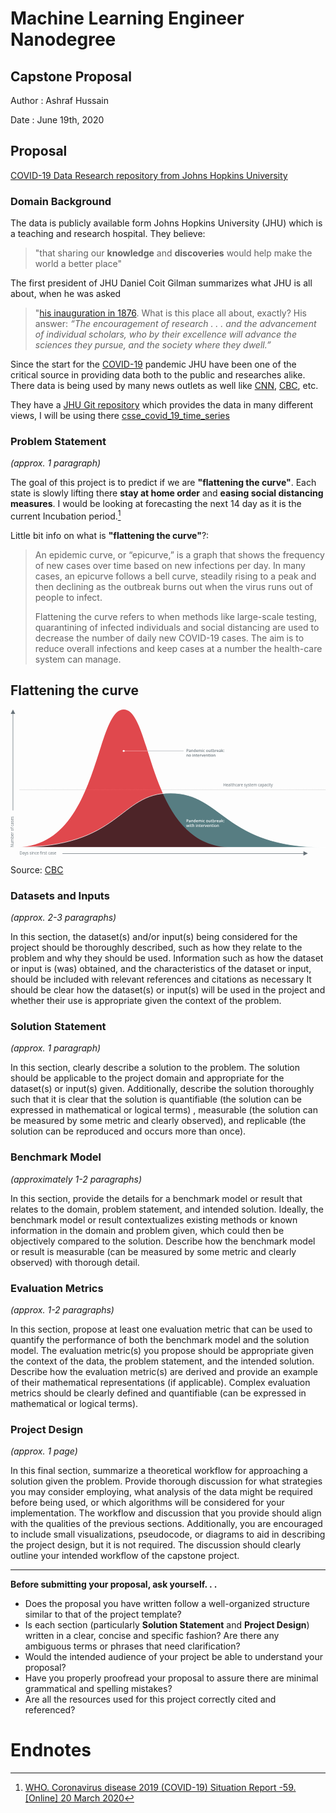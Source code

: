 # Machine Learning Engineer Nanodegree
## Capstone Proposal
Author
: Ashraf Hussain

Date 
: June 19th, 2020


## Proposal
[COVID-19 Data Research repository from Johns Hopkins University](https://github.com/CSSEGISandData/COVID-19/tree/master/csse_covid_19_data/csse_covid_19_time_series)

### Domain Background
The data is publicly available form  Johns Hopkins University (JHU) which is a teaching and research hospital. They believe: 
> "that sharing our **knowledge** and **discoveries** would help make the world a better place"  

The first president of JHU Daniel Coit Gilman summarizes what JHU is all about, when he was asked 
>"[his inauguration in 1876](https://www.jhu.edu/about/history/gilman-address/). What is this place all about, exactly? His answer: 
>_“The encouragement of research . . . and the advancement of individual scholars, who by their excellence will advance the sciences they pursue, and the society where they dwell.”_

Since the start for the [COVID-19]([https://en.wikipedia.org/wiki/Coronavirus_disease_2019](https://en.wikipedia.org/wiki/Coronavirus_disease_2019)) pandemic JHU have been one of the critical source in providing data both to the public and researches alike. There data is being used by many news outlets as well like [CNN]([https://www.cnn.com/interactive/2020/health/coronavirus-us-maps-and-cases/](https://www.cnn.com/interactive/2020/health/coronavirus-us-maps-and-cases/)), [CBC]([https://newsinteractives.cbc.ca/coronavirustracker/](https://newsinteractives.cbc.ca/coronavirustracker/)), etc.

They have a [JHU Git repository](git@github.com:CSSEGISandData/COVID-19.git) which provides the data in many different views, I will be using there [csse_covid_19_time_series](https://github.com/CSSEGISandData/COVID-19/tree/master/csse_covid_19_data/csse_covid_19_time_series "csse_covid_19_time_series") 

### Problem Statement
_(approx. 1 paragraph)_

The goal of this project is to predict if we are **"flattening the curve"**. Each state is slowly lifting there **stay at home order** and **easing social distancing measures**. I would be looking at forecasting the next 14 day as it is the current Incubation period.[^1]  

Little bit info on what is **"flattening the curve"**?:
>An epidemic curve, or “epicurve,” is a graph that shows the frequency of new cases over time based on new infections per day. In many cases, an epicurve follows a bell curve, steadily rising to a peak and then declining as the outbreak burns out when the virus runs out of people to infect.
>
>Flattening the curve refers to when methods like large-scale testing, quarantining of infected individuals and social distancing are used to decrease the number of daily new COVID-19 cases. The aim is to reduce overall infections and keep cases at a number the health-care system can manage.

## Flattening the curve
<svg width="1280" height="594" xmlns="http://www.w3.org/2000/svg" viewBox="0 0 1280 594" aria-label="Graphic showing a steep curve in number of cases without intervention and a flatter curve with intervention">
  <defs>
    <style>
      .cls-1,.cls-7{isolation:isolate}.cls-7{font-size:16px;font-family:OpenSans-Regular,Open Sans}.cls-8{fill:#677279}.cls-7{fill:#677279}.cls-9{fill:#fff;stroke:none;}.cls-10{fill:#667279;stroke:none;}
    </style>
  </defs>
  <g class="cls-1">
    <g id="Layer_1" data-name="Layer 1">
      <g id="capacity">
        <path id="over" d="M460 0c118.88 0 93 560 439 560H21C362.67 560 341.12 0 460 0z" fill-rule="evenodd" fill="#e0484d"></path>
      </g>
      <g id="capacity-2" data-name="capacity">
        <path id="under" d="M650.08 339.77C863.66 339.77 865.06 560 1280 560H21c432.28 0 415.5-220.23 629.08-220.23z" style="mix-blend-mode:multiply" fill="#577d82" fill-rule="evenodd"></path>
        <path id="stroke" d="M650.5 339.77C864.08 339.77 865.06 560 1280 560H21c432.28 0 415.92-220.23 629.5-220.23z" stroke-width="2" stroke-miterlimit="10" stroke="#fff" fill="none"></path>
      </g>
      <g id="threshold">
        <text id="label" transform="translate(864 313.03)" class="cls-7" style="isolation:isolate" fill="#677279" font-size="16" font-family="OpenSans-Regular,Open Sans">
          Healthcare system capacity
        </text>
        <path id="threshold-line" style="mix-blend-mode:luminosity" stroke="#979797" stroke-dasharray="3 2" fill="none" d="M37 326.13h1243"></path>
      </g>
      <text id="label-2" data-name="label" class="cls-7" transform="matrix(0 -1 1 0 13.71 560)">
        Number of cases
      </text>
      <path id="arrow-up" class="cls-8" d="M1208.4 585l-18 9v-8H211v-2h979.4v-8z" fill="#677279"></path>
      <path id="arrow-up-2" data-name="arrow-up" class="cls-8" d="M10 0l9 18h-8v392H9V18H1z" fill="#677279"></path>
      <text id="label-3" data-name="label" class="cls-7" transform="translate(37 589.69)">
        Days since first case
      </text>
      <g class="cls-1">
        <path class="cls-9" d="M723.07 450.08a3.32 3.32 0 01-1.17 2.74 5.15 5.15 0 01-3.34 1h-1.18v4.27h-1.87v-11.46h3.29a5 5 0 013.2.87 3.14 3.14 0 011.07 2.58zm-5.69 2.13h1a3.58 3.58 0 002.11-.5 1.86 1.86 0 00.67-1.57 1.8 1.8 0 00-.6-1.47 3 3 0 00-1.88-.48h-1.29zM730.56 458.05l-.36-1.2h-.07a3.53 3.53 0 01-1.25 1.07 4 4 0 01-1.63.29 2.75 2.75 0 01-2-.69 2.61 2.61 0 01-.71-1.95 2.27 2.27 0 011-2 5.72 5.72 0 013-.75h1.49v-.46a1.72 1.72 0 00-.38-1.24 1.56 1.56 0 00-1.2-.41 4.11 4.11 0 00-1.27.19 11.11 11.11 0 00-1.18.46l-.59-1.31a6.7 6.7 0 011.54-.56 7.55 7.55 0 011.58-.19 3.74 3.74 0 012.47.7 2.85 2.85 0 01.84 2.26v5.82zm-2.73-1.25a2.26 2.26 0 001.6-.56 2 2 0 00.61-1.57v-.75l-1.11.05a3.92 3.92 0 00-1.89.43 1.34 1.34 0 00-.59 1.19 1.15 1.15 0 00.35.89 1.48 1.48 0 001.03.32zM742 458.05h-1.8v-5.31a2.33 2.33 0 00-.41-1.5 1.57 1.57 0 00-1.27-.49 2 2 0 00-1.71.69 3.79 3.79 0 00-.54 2.3v4.31h-1.83v-8.64h1.44l.25 1.13h.1a2.53 2.53 0 011.11-1 3.63 3.63 0 011.59-.34q3.11 0 3.11 3.17zM747.51 458.21A3 3 0 01745 457a5.28 5.28 0 01-.9-3.29 5.2 5.2 0 01.92-3.3 3 3 0 012.54-1.19 3 3 0 012.59 1.26h.1a11 11 0 01-.14-1.47v-3.15h1.85v12.16h-1.46l-.32-1.13h-.09a2.93 2.93 0 01-2.58 1.32zm.49-1.49a2 2 0 001.65-.64 3.35 3.35 0 00.53-2.06v-.26a3.9 3.9 0 00-.53-2.32 2 2 0 00-1.67-.69 1.68 1.68 0 00-1.49.79 4 4 0 00-.52 2.24 3.94 3.94 0 00.51 2.19 1.71 1.71 0 001.52.75zM758.34 458.21a4.21 4.21 0 01-3.16-1.18 4.48 4.48 0 01-1.13-3.24 4.92 4.92 0 011.05-3.33 3.66 3.66 0 012.9-1.21 3.56 3.56 0 012.7 1 4 4 0 011 2.86v1h-5.76a2.81 2.81 0 00.68 1.94 2.35 2.35 0 001.8.67 7.15 7.15 0 001.43-.14 8.2 8.2 0 001.42-.48v1.49a6 6 0 01-1.36.45 8.25 8.25 0 01-1.57.17zm-.34-7.57a1.84 1.84 0 00-1.4.56 2.67 2.67 0 00-.63 1.61h3.92a2.41 2.41 0 00-.51-1.62 1.81 1.81 0 00-1.38-.55zM771.06 458.05h-1.84v-5.33a2.42 2.42 0 00-.38-1.48 1.4 1.4 0 00-1.17-.49 1.79 1.79 0 00-1.56.69 4.07 4.07 0 00-.49 2.3v4.31h-1.84v-8.64h1.44l.26 1.13h.09a2.4 2.4 0 011-1 3.32 3.32 0 011.51-.34 2.63 2.63 0 012.64 1.36h.12a2.67 2.67 0 011.08-1 3.42 3.42 0 011.59-.36 2.9 2.9 0 012.26.78 3.48 3.48 0 01.71 2.39V458h-1.84v-5.33a2.42 2.42 0 00-.38-1.48 1.41 1.41 0 00-1.18-.49 1.8 1.8 0 00-1.56.67 3.46 3.46 0 00-.5 2.05zM779 447.12a.93.93 0 011-1 1 1 0 01.75.26 1 1 0 01.27.76.93.93 0 01-1 1 1 1 0 01-.77-.27 1 1 0 01-.25-.75zm1.94 10.93h-1.83v-8.64h1.83zM787 458.21a3.81 3.81 0 01-3-1.15 4.77 4.77 0 01-1-3.28 4.84 4.84 0 011.07-3.36 4 4 0 013.08-1.17 5.76 5.76 0 012.46.51l-.55 1.48a5.45 5.45 0 00-1.92-.46c-1.5 0-2.25 1-2.25 3a3.55 3.55 0 00.56 2.18 1.93 1.93 0 001.64.73 4.65 4.65 0 002.32-.61v1.61a3.64 3.64 0 01-1 .41 6.53 6.53 0 01-1.41.11zM803.28 453.71a4.75 4.75 0 01-1.08 3.29 3.92 3.92 0 01-3 1.19 4.18 4.18 0 01-2.14-.55 3.63 3.63 0 01-1.43-1.57 5.41 5.41 0 01-.5-2.38 4.68 4.68 0 011.08-3.28 3.93 3.93 0 013-1.18 3.79 3.79 0 013 1.21 4.65 4.65 0 011.07 3.27zm-6.29 0c0 2 .74 3 2.21 3s2.19-1 2.19-3-.73-3-2.2-3a1.9 1.9 0 00-1.68.77 3.94 3.94 0 00-.51 2.23zM811.48 458.05l-.25-1.13h-.1a2.58 2.58 0 01-1.09.94 3.63 3.63 0 01-1.61.35 3.15 3.15 0 01-2.34-.79 3.21 3.21 0 01-.78-2.36v-5.65h1.85v5.33a2.29 2.29 0 00.41 1.48 1.53 1.53 0 001.27.5 2 2 0 001.7-.69 3.75 3.75 0 00.55-2.32v-4.3h1.84v8.64zM818.77 456.72a4.51 4.51 0 001.34-.21v1.38a3.6 3.6 0 01-.79.23 6.39 6.39 0 01-1 .09c-1.74 0-2.61-.92-2.61-2.75v-4.66h-1.18v-.8l1.26-.68.63-1.82h1.13v1.92H820v1.39h-2.46v4.62a1.29 1.29 0 00.33 1 1.21 1.21 0 00.9.29zM826.25 449.25a3 3 0 012.52 1.17 6.47 6.47 0 010 6.6 3.33 3.33 0 01-5.09 0h-.12l-.34 1h-1.37v-12.13h1.83v4.69h.08a2.91 2.91 0 012.49-1.33zm-.48 1.5a1.86 1.86 0 00-1.59.65 3.79 3.79 0 00-.51 2.19v.12a4.09 4.09 0 00.5 2.29 1.86 1.86 0 001.63.71 1.66 1.66 0 001.49-.78 4.14 4.14 0 00.5-2.23c0-1.97-.67-2.95-2.02-2.95zM836.19 449.25a4.51 4.51 0 01.91.08l-.18 1.71a3.59 3.59 0 00-.81-.09 2.37 2.37 0 00-1.79.72 2.61 2.61 0 00-.68 1.86v4.52h-1.84v-8.64h1.44l.24 1.52h.1a3.38 3.38 0 011.12-1.22 2.62 2.62 0 011.49-.46zM842.48 458.21a4.21 4.21 0 01-3.16-1.18 4.48 4.48 0 01-1.13-3.24 4.92 4.92 0 011-3.33 3.68 3.68 0 012.9-1.21 3.56 3.56 0 012.7 1 4 4 0 011 2.86v1h-5.76a2.81 2.81 0 00.68 1.94 2.35 2.35 0 001.8.67 7.15 7.15 0 001.43-.14 8.2 8.2 0 001.42-.48v1.49a6 6 0 01-1.36.45 8.18 8.18 0 01-1.52.17zm-.34-7.57a1.84 1.84 0 00-1.4.56 2.67 2.67 0 00-.63 1.61H844a2.41 2.41 0 00-.51-1.62 1.81 1.81 0 00-1.35-.55zM853.33 458.05l-.37-1.2h-.06a3.64 3.64 0 01-1.26 1.07 4 4 0 01-1.62.29 2.74 2.74 0 01-2-.69 2.57 2.57 0 01-.72-1.95 2.27 2.27 0 011-2 5.76 5.76 0 013-.75h1.49v-.46a1.72 1.72 0 00-.39-1.24 1.53 1.53 0 00-1.2-.41 4.16 4.16 0 00-1.27.19 10.17 10.17 0 00-1.17.46l-.56-1.36a6.61 6.61 0 011.53-.56 7.63 7.63 0 011.58-.19 3.74 3.74 0 012.49.72 2.81 2.81 0 01.84 2.26v5.82zm-2.74-1.25a2.29 2.29 0 001.61-.56 2 2 0 00.6-1.57v-.75l-1.1.05a3.86 3.86 0 00-1.89.43 1.34 1.34 0 00-.59 1.19 1.15 1.15 0 00.34.89 1.49 1.49 0 001.03.32zM859 453.49l1-1.3 2.6-2.78h2.12l-3.47 3.71 3.69 4.93h-2.14l-2.8-3.79-1 .83v3h-1.8v-12.2h1.8v5.93l-.09 1.67zM866.08 450.4a1 1 0 011.15-1.18 1.18 1.18 0 01.88.31 1.45 1.45 0 010 1.75 1.11 1.11 0 01-.87.32 1.07 1.07 0 01-.85-.32 1.22 1.22 0 01-.31-.88zm0 6.67a1.18 1.18 0 01.3-.87 1.1 1.1 0 01.85-.31 1.15 1.15 0 01.87.32 1.2 1.2 0 01.3.86 1.24 1.24 0 01-.3.88 1.12 1.12 0 01-.87.33 1.1 1.1 0 01-.85-.32 1.26 1.26 0 01-.3-.89zM722.4 477.25l-1.12-4c-.13-.43-.38-1.42-.73-3h-.07c-.31 1.41-.55 2.4-.72 3l-1.15 4h-2l-2.42-8.64H716l1.1 4.26c.25 1.05.43 1.95.53 2.7h.05c0-.38.13-.82.24-1.31s.2-.86.28-1.1l1.31-4.55h2l1.28 4.55c.08.25.17.64.29 1.17a8.41 8.41 0 01.21 1.22h.06a23.67 23.67 0 01.55-2.68l1.11-4.26h1.85l-2.44 8.64zM728.27 466.32a1 1 0 01.27-.76 1 1 0 01.77-.26.93.93 0 011 1 1 1 0 01-.27.74 1 1 0 01-.76.27 1 1 0 01-.77-.27 1 1 0 01-.24-.72zm2 10.93h-1.84v-8.64h1.84zM736.06 475.92a4.52 4.52 0 001.35-.21v1.38a3.77 3.77 0 01-.79.23 5.39 5.39 0 01-1 .09c-1.73 0-2.6-.92-2.6-2.75V470h-1.18v-.81l1.26-.68.63-1.82h1.13v1.92h2.46V470h-2.46v4.62a1.29 1.29 0 00.33 1 1.17 1.17 0 00.87.3zM746.73 477.25h-1.84v-5.31a2.34 2.34 0 00-.4-1.5 1.59 1.59 0 00-1.28-.49 2 2 0 00-1.7.69A3.84 3.84 0 00741 473v4.29h-1.84v-12.2H741v3.09a14.92 14.92 0 01-.09 1.58h.09a2.57 2.57 0 011-1 3.31 3.31 0 011.55-.35c2.1 0 3.14 1.06 3.14 3.17zM753.34 466.32a.93.93 0 011-1 1 1 0 01.75.26 1 1 0 01.27.76.93.93 0 01-1 1 1 1 0 01-.77-.27 1 1 0 01-.25-.75zm1.94 10.93h-1.83v-8.64h1.83zM765.51 477.25h-1.85v-5.31a2.34 2.34 0 00-.4-1.5A1.58 1.58 0 00762 470a2 2 0 00-1.7.69 3.79 3.79 0 00-.54 2.3v4.31h-1.83v-8.64h1.43l.26 1.13h.1a2.56 2.56 0 011.1-.95 3.67 3.67 0 011.6-.34q3.11 0 3.11 3.17zM771.28 475.92a4.41 4.41 0 001.34-.21v1.38a3.49 3.49 0 01-.78.23 5.39 5.39 0 01-1 .09c-1.74 0-2.61-.92-2.61-2.75V470h-1.18v-.81l1.27-.68.63-1.82h1.13v1.92h2.46V470h-2.46v4.62a1.29 1.29 0 00.33 1 1.17 1.17 0 00.87.3zM778.12 477.41a4.2 4.2 0 01-3.15-1.18 4.44 4.44 0 01-1.13-3.24 4.92 4.92 0 011-3.33 3.66 3.66 0 012.9-1.21 3.56 3.56 0 012.7 1 4 4 0 011 2.86v1h-5.75a2.81 2.81 0 00.68 1.94 2.34 2.34 0 001.8.67 7.15 7.15 0 001.43-.14 7.84 7.84 0 001.41-.48v1.49a5.79 5.79 0 01-1.35.45 8.29 8.29 0 01-1.54.17zm-.33-7.57a1.84 1.84 0 00-1.4.56 2.67 2.67 0 00-.63 1.61h3.92a2.37 2.37 0 00-.52-1.62 1.78 1.78 0 00-1.37-.55zM788 468.45a4.62 4.62 0 01.92.08l-.18 1.71a3.59 3.59 0 00-.81-.09 2.36 2.36 0 00-1.79.72 2.57 2.57 0 00-.68 1.86v4.52h-1.84v-8.64H785l.24 1.52h.09a3.47 3.47 0 011.12-1.22 2.64 2.64 0 011.55-.46zM792.44 477.25l-3.28-8.64h1.93l1.76 5a10.11 10.11 0 01.55 2.05h.06a13.85 13.85 0 01.55-2.05l1.76-5h2l-3.3 8.64zM802.8 477.41a4.2 4.2 0 01-3.15-1.18 4.44 4.44 0 01-1.13-3.24 4.92 4.92 0 011.05-3.33 3.66 3.66 0 012.9-1.21 3.56 3.56 0 012.7 1 4 4 0 011 2.86v1h-5.75a2.81 2.81 0 00.68 1.94 2.34 2.34 0 001.8.67 7.15 7.15 0 001.43-.14 7.84 7.84 0 001.41-.48v1.49a5.79 5.79 0 01-1.35.45 8.29 8.29 0 01-1.59.17zm-.33-7.57a1.84 1.84 0 00-1.4.56 2.55 2.55 0 00-.63 1.61h3.92a2.37 2.37 0 00-.52-1.62 1.78 1.78 0 00-1.37-.55zM815.85 477.25H814v-5.31a2.4 2.4 0 00-.4-1.5 1.59 1.59 0 00-1.28-.49 2 2 0 00-1.71.69 3.87 3.87 0 00-.53 2.3v4.31h-1.84v-8.64h1.44l.26 1.13h.06a2.53 2.53 0 011.11-.95 3.63 3.63 0 011.59-.34c2.08 0 3.11 1.06 3.11 3.17zM821.62 475.92a4.52 4.52 0 001.35-.21v1.38a3.6 3.6 0 01-.79.23 5.36 5.36 0 01-1 .09c-1.74 0-2.61-.92-2.61-2.75V470h-1.17v-.81l1.26-.68.63-1.82h1.13v1.92h2.46V470h-2.46v4.62a1.29 1.29 0 00.33 1 1.2 1.2 0 00.87.3zM824.59 466.32a1 1 0 112.06 0 1 1 0 01-.27.74 1.2 1.2 0 01-1.52 0 1 1 0 01-.27-.74zm1.94 10.93h-1.83v-8.64h1.83zM836.82 472.91a4.7 4.7 0 01-1.09 3.31 3.89 3.89 0 01-3 1.19 4.18 4.18 0 01-2.14-.55 3.63 3.63 0 01-1.43-1.57 5.41 5.41 0 01-.5-2.38 4.68 4.68 0 011.08-3.28 3.93 3.93 0 013-1.18 3.79 3.79 0 013 1.21 4.65 4.65 0 011.08 3.25zm-6.29 0c0 2 .74 3 2.21 3s2.19-1 2.19-3-.73-3-2.2-3a1.9 1.9 0 00-1.68.77 3.85 3.85 0 00-.52 2.23zM846.53 477.25h-1.84v-5.31a2.4 2.4 0 00-.4-1.5A1.59 1.59 0 00843 470a2 2 0 00-1.71.69 3.87 3.87 0 00-.53 2.3v4.31h-1.84v-8.64h1.44l.25 1.13h.1a2.53 2.53 0 011.11-.95 3.63 3.63 0 011.59-.34c2.08 0 3.11 1.06 3.11 3.17z"></path>
      </g>
      <g class="cls-1">
        <path class="cls-10" d="M723.07 164.65a3.32 3.32 0 01-1.17 2.74 5.15 5.15 0 01-3.34 1h-1.18v4.28h-1.87V161.2h3.29a5 5 0 013.2.87 3.14 3.14 0 011.07 2.58zm-5.69 2.12h1a3.51 3.51 0 002.11-.5 1.83 1.83 0 00.67-1.56 1.78 1.78 0 00-.6-1.47 3 3 0 00-1.88-.48h-1.29zM730.56 172.62l-.36-1.21h-.07a3.47 3.47 0 01-1.25 1.08 4 4 0 01-1.63.28 2.79 2.79 0 01-2-.68 2.61 2.61 0 01-.71-2 2.3 2.3 0 011-2 5.83 5.83 0 013-.74h1.49v-.46a1.72 1.72 0 00-.38-1.24 1.56 1.56 0 00-1.2-.41 4.11 4.11 0 00-1.27.19 11.11 11.11 0 00-1.18.46l-.59-1.31A6.7 6.7 0 01727 164a6.94 6.94 0 011.58-.19 3.74 3.74 0 012.49.72 2.85 2.85 0 01.84 2.26v5.82zm-2.73-1.25a2.26 2.26 0 001.6-.56 2 2 0 00.61-1.57v-.75h-1.11a3.81 3.81 0 00-1.93.51 1.33 1.33 0 00-.59 1.19 1.15 1.15 0 00.35.89 1.48 1.48 0 001.07.29zM742 172.62h-1.8v-5.32a2.32 2.32 0 00-.41-1.49 1.54 1.54 0 00-1.27-.49 2 2 0 00-1.71.69 3.77 3.77 0 00-.54 2.3v4.31h-1.83V164h1.44l.25 1.13h.1a2.53 2.53 0 011.11-1 3.63 3.63 0 011.59-.34c2.07 0 3.11 1.06 3.11 3.16zM747.51 172.77a3 3 0 01-2.51-1.17 6.44 6.44 0 010-6.6 3 3 0 012.54-1.18 3 3 0 012.59 1.26h.1a11 11 0 01-.14-1.47v-3.15h1.85v12.16h-1.44l-.32-1.14h-.09a2.93 2.93 0 01-2.58 1.29zm.49-1.48a2 2 0 001.65-.64 3.35 3.35 0 00.53-2.06v-.26a3.9 3.9 0 00-.53-2.32 2 2 0 00-1.67-.69 1.68 1.68 0 00-1.49.79 4 4 0 00-.52 2.23 4 4 0 00.51 2.2 1.71 1.71 0 001.52.75zM758.34 172.77a4.2 4.2 0 01-3.16-1.17 4.52 4.52 0 01-1.13-3.24 4.92 4.92 0 011.05-3.36 3.63 3.63 0 012.9-1.21 3.56 3.56 0 012.7 1 4 4 0 011 2.86v1h-5.76a2.76 2.76 0 00.68 1.93 2.32 2.32 0 001.8.68 7.15 7.15 0 001.43-.14 8.2 8.2 0 001.42-.48v1.49a6 6 0 01-1.36.45 8.3 8.3 0 01-1.57.19zm-.34-7.56a1.84 1.84 0 00-1.4.56 2.67 2.67 0 00-.63 1.61h3.92a2.41 2.41 0 00-.51-1.62 1.78 1.78 0 00-1.38-.55zM771.06 172.62h-1.84v-5.33a2.4 2.4 0 00-.38-1.48 1.37 1.37 0 00-1.17-.49 1.79 1.79 0 00-1.56.69 4.07 4.07 0 00-.49 2.3v4.31h-1.84V164h1.44l.26 1.13h.09a2.4 2.4 0 011-1 3.32 3.32 0 011.51-.34 2.62 2.62 0 012.64 1.36h.12a2.67 2.67 0 011.08-1 3.42 3.42 0 011.59-.36 2.9 2.9 0 012.26.78 3.47 3.47 0 01.71 2.38v5.64h-1.84v-5.33a2.4 2.4 0 00-.38-1.48 1.38 1.38 0 00-1.18-.49 1.8 1.8 0 00-1.56.67 3.44 3.44 0 00-.5 2zM779 161.69a1 1 0 112.06 0 .93.93 0 01-1 1 1 1 0 01-.77-.27 1 1 0 01-.29-.73zm1.94 10.93h-1.83V164h1.83zM787 172.77a3.8 3.8 0 01-3-1.14 5.8 5.8 0 01.05-6.64 4 4 0 013.08-1.17 5.76 5.76 0 012.46.51l-.55 1.47a5.63 5.63 0 00-1.92-.45c-1.5 0-2.25 1-2.25 3a3.55 3.55 0 00.56 2.18 1.93 1.93 0 001.64.73 4.65 4.65 0 002.32-.61v1.6a3.4 3.4 0 01-1 .42 6.6 6.6 0 01-1.39.1zM803.28 168.28a4.76 4.76 0 01-1.08 3.31 3.92 3.92 0 01-3 1.18 4.17 4.17 0 01-2.14-.54 3.63 3.63 0 01-1.43-1.57 5.44 5.44 0 01-.5-2.38 4.68 4.68 0 011.08-3.28 3.9 3.9 0 013-1.18 3.79 3.79 0 013 1.21 4.65 4.65 0 011.07 3.25zm-6.29 0c0 2 .74 3 2.21 3s2.19-1 2.19-3-.73-3-2.2-3a1.9 1.9 0 00-1.68.77 3.94 3.94 0 00-.51 2.23zM811.48 172.62l-.25-1.14h-.1a2.54 2.54 0 01-1.09 1 3.63 3.63 0 01-1.61.34 3.15 3.15 0 01-2.34-.78 3.22 3.22 0 01-.78-2.37V164h1.85v5.32a2.3 2.3 0 00.41 1.49 1.56 1.56 0 001.27.5 2 2 0 001.7-.69 3.75 3.75 0 00.55-2.32V164h1.84v8.64zM818.77 171.29a4.51 4.51 0 001.34-.21v1.38a3.65 3.65 0 01-.79.22 5.36 5.36 0 01-1 .09c-1.74 0-2.61-.91-2.61-2.75v-4.65h-1.18v-.82l1.26-.67.63-1.83h1.13V164H820v1.39h-2.46V170a1.29 1.29 0 00.33 1 1.25 1.25 0 00.9.29zM826.25 163.82a3 3 0 012.52 1.17 6.47 6.47 0 010 6.6 3.33 3.33 0 01-5.09 0h-.12l-.34 1h-1.37v-12.13h1.83v4.7h.08a2.91 2.91 0 012.49-1.34zm-.48 1.5a1.86 1.86 0 00-1.59.65 3.79 3.79 0 00-.51 2.19v.12a4.09 4.09 0 00.5 2.29 1.86 1.86 0 001.63.7 1.65 1.65 0 001.49-.77 4.16 4.16 0 00.5-2.23c0-1.97-.67-2.95-2.02-2.95zM836.19 163.82a4.51 4.51 0 01.91.08l-.18 1.71a3.59 3.59 0 00-.81-.09 2.4 2.4 0 00-1.79.71 2.64 2.64 0 00-.68 1.87v4.52h-1.84V164h1.44l.24 1.52h.1a3.41 3.41 0 011.12-1.23 2.68 2.68 0 011.49-.47zM842.48 172.77a4.2 4.2 0 01-3.16-1.17 4.52 4.52 0 01-1.13-3.24 4.92 4.92 0 011-3.33 3.65 3.65 0 012.9-1.21 3.56 3.56 0 012.7 1 4 4 0 011 2.86v1h-5.76a2.76 2.76 0 00.68 1.93 2.32 2.32 0 001.8.68 7.15 7.15 0 001.43-.14 8.2 8.2 0 001.42-.48v1.49a6 6 0 01-1.36.45 8.23 8.23 0 01-1.52.16zm-.34-7.56a1.84 1.84 0 00-1.4.56 2.67 2.67 0 00-.63 1.61H844a2.41 2.41 0 00-.51-1.62 1.78 1.78 0 00-1.35-.55zM853.33 172.62l-.37-1.21h-.06a3.57 3.57 0 01-1.26 1.08 4 4 0 01-1.62.28 2.78 2.78 0 01-2-.68 2.57 2.57 0 01-.72-2 2.3 2.3 0 011-2 5.87 5.87 0 013-.74h1.49v-.46a1.72 1.72 0 00-.39-1.24 1.53 1.53 0 00-1.2-.41 4.16 4.16 0 00-1.27.19 10.17 10.17 0 00-1.17.46l-.59-1.31a6.61 6.61 0 011.53-.56 7 7 0 011.58-.19 3.74 3.74 0 012.49.72 2.81 2.81 0 01.84 2.26v5.82zm-2.74-1.25a2.29 2.29 0 001.61-.56 2 2 0 00.6-1.57v-.75h-1.1a3.75 3.75 0 00-1.89.43 1.33 1.33 0 00-.59 1.19 1.15 1.15 0 00.34.89 1.49 1.49 0 001.03.37zM859 168.05l1-1.29 2.6-2.78h2.12l-3.47 3.71 3.69 4.93h-2.14l-2.8-3.79-1 .83v3h-1.8v-12.2h1.8v5.93l-.09 1.66zM866.08 165a1 1 0 011.15-1.18 1.14 1.14 0 01.88.31 1.45 1.45 0 010 1.75 1.15 1.15 0 01-.87.32 1.07 1.07 0 01-.85-.32 1.24 1.24 0 01-.31-.88zm0 6.67a1.18 1.18 0 01.3-.87 1.1 1.1 0 01.85-.31 1.15 1.15 0 01.87.32 1.2 1.2 0 01.3.86 1.25 1.25 0 01-.3.88 1.11 1.11 0 01-.87.32 1.07 1.07 0 01-.85-.32 1.22 1.22 0 01-.3-.91zM722.91 191.82h-1.84v-5.31a2.34 2.34 0 00-.4-1.5 1.59 1.59 0 00-1.28-.49 2 2 0 00-1.7.69 3.79 3.79 0 00-.54 2.3v4.31h-1.84v-8.64h1.44l.26 1.13h.09a2.53 2.53 0 011.11-.95 3.63 3.63 0 011.59-.34c2.08 0 3.11 1.06 3.11 3.17zM733.13 187.48a4.76 4.76 0 01-1.08 3.31 3.9 3.9 0 01-3 1.18 4.2 4.2 0 01-2.14-.54 3.69 3.69 0 01-1.43-1.57 5.44 5.44 0 01-.5-2.38 4.68 4.68 0 011.02-3.28 3.9 3.9 0 013-1.18 3.79 3.79 0 013 1.21 4.65 4.65 0 011.13 3.25zm-6.29 0c0 2 .74 3 2.21 3s2.19-1 2.19-3-.73-3-2.2-3a1.9 1.9 0 00-1.68.77 3.94 3.94 0 00-.52 2.23zM739.29 180.89a1 1 0 01.27-.76 1 1 0 01.77-.26 1 1 0 01.75.26 1 1 0 01.27.76.93.93 0 01-1 1 1 1 0 01-.77-.27 1 1 0 01-.29-.73zm1.94 10.93h-1.83v-8.64h1.83zM751.46 191.82h-1.84v-5.31a2.33 2.33 0 00-.41-1.5 1.56 1.56 0 00-1.27-.49 2 2 0 00-1.71.69 3.87 3.87 0 00-.53 2.3v4.31h-1.84v-8.64h1.44l.25 1.13h.1a2.53 2.53 0 011.11-.95 3.63 3.63 0 011.59-.34q3.1 0 3.11 3.17zM757.23 190.49a4.52 4.52 0 001.35-.21v1.38a3.65 3.65 0 01-.79.22 5.36 5.36 0 01-1 .09c-1.74 0-2.61-.91-2.61-2.75v-4.65H753v-.81l1.26-.68.63-1.82H756v1.92h2.46v1.39H756v4.62a1.3 1.3 0 00.33 1 1.23 1.23 0 00.9.3zM764.08 192a4.16 4.16 0 01-3.15-1.17 4.46 4.46 0 01-1.14-3.24 4.92 4.92 0 011.05-3.33 3.65 3.65 0 012.9-1.21 3.6 3.6 0 012.71 1 4 4 0 011 2.86v1h-5.76a2.88 2.88 0 00.68 1.94 2.41 2.41 0 001.8.67 7.15 7.15 0 001.43-.14 8.2 8.2 0 001.42-.48v1.49a5.86 5.86 0 01-1.36.45 8.23 8.23 0 01-1.58.16zm-.34-7.56a1.84 1.84 0 00-1.4.56 2.67 2.67 0 00-.63 1.61h3.92a2.41 2.41 0 00-.51-1.62 1.8 1.8 0 00-1.38-.58zM773.91 183a4.51 4.51 0 01.91.08l-.18 1.71a3.59 3.59 0 00-.81-.09 2.36 2.36 0 00-1.79.72 2.6 2.6 0 00-.68 1.86v4.52h-1.84v-8.64H771l.24 1.52h.1a3.49 3.49 0 011.12-1.23 2.68 2.68 0 011.45-.45zM778.39 191.82l-3.28-8.64h1.94l1.75 5a9.34 9.34 0 01.55 2.05h.06a13.85 13.85 0 01.55-2.05l1.76-5h1.95l-3.29 8.64zM788.76 192a4.16 4.16 0 01-3.15-1.17 4.46 4.46 0 01-1.14-3.24 4.92 4.92 0 011-3.33 3.65 3.65 0 012.9-1.21 3.56 3.56 0 012.7 1 3.94 3.94 0 011 2.86v1h-5.76a2.88 2.88 0 00.68 1.94 2.41 2.41 0 001.8.67 7.15 7.15 0 001.43-.14 8.2 8.2 0 001.42-.48v1.49a5.86 5.86 0 01-1.36.45 8.23 8.23 0 01-1.52.16zm-.34-7.56a1.84 1.84 0 00-1.4.56 2.67 2.67 0 00-.63 1.61h3.92a2.41 2.41 0 00-.51-1.62 1.81 1.81 0 00-1.38-.58zM801.8 191.82H800v-5.31a2.34 2.34 0 00-.4-1.5 1.59 1.59 0 00-1.28-.49 2 2 0 00-1.7.69 3.79 3.79 0 00-.54 2.3v4.31h-1.88v-8.64h1.44l.26 1.13h.1a2.53 2.53 0 011.11-.95 3.64 3.64 0 011.6-.34q3.1 0 3.1 3.17zM807.58 190.49a4.46 4.46 0 001.34-.21v1.38a3.54 3.54 0 01-.78.22 5.47 5.47 0 01-1 .09c-1.74 0-2.61-.91-2.61-2.75v-4.65h-1.18v-.81l1.27-.68.62-1.82h1.14v1.92h2.46v1.39h-2.46v4.62a1.3 1.3 0 00.33 1 1.21 1.21 0 00.87.3zM810.54 180.89a1 1 0 01.27-.76 1 1 0 01.77-.26 1 1 0 01.75.26 1 1 0 01.27.76.93.93 0 01-1 1 1 1 0 01-.77-.27 1 1 0 01-.29-.73zm1.94 10.93h-1.83v-8.64h1.83zM822.77 187.48a4.76 4.76 0 01-1.08 3.31 3.9 3.9 0 01-3 1.18 4.2 4.2 0 01-2.14-.54 3.69 3.69 0 01-1.43-1.57 5.44 5.44 0 01-.5-2.38 4.68 4.68 0 011.08-3.28 3.9 3.9 0 013-1.18 3.79 3.79 0 013 1.21 4.65 4.65 0 011.07 3.25zm-6.29 0c0 2 .74 3 2.22 3s2.18-1 2.18-3-.73-3-2.2-3a1.9 1.9 0 00-1.68.77 3.94 3.94 0 00-.52 2.23zM832.48 191.82h-1.84v-5.31a2.34 2.34 0 00-.4-1.5 1.59 1.59 0 00-1.28-.49 2 2 0 00-1.7.69 3.79 3.79 0 00-.54 2.3v4.31h-1.84v-8.64h1.44l.26 1.13h.09a2.53 2.53 0 011.11-.95 3.64 3.64 0 011.6-.34q3.11 0 3.1 3.17z"></path>
      </g>
      <path stroke="#677279" stroke-miterlimit="10" fill="none" d="M703.3 168.37H557.07"></path>
      <circle class="cls-9" cx="460" cy="168.37" r="4"></circle>
      <path stroke-miterlimit="10" stroke="#fff" fill="none" d="M557.07 168.37H460"></path>
    </g>
  </g>
</svg>

Source: [CBC]([https://newsinteractives.cbc.ca/coronaviruscurve/](https://newsinteractives.cbc.ca/coronaviruscurve/))


### Datasets and Inputs
_(approx. 2-3 paragraphs)_


In this section, the dataset(s) and/or input(s) being considered for the project should be thoroughly described, such as how they relate to the problem and why they should be used. Information such as how the dataset or input is (was) obtained, and the characteristics of the dataset or input, should be included with relevant references and citations as necessary It should be clear how the dataset(s) or input(s) will be used in the project and whether their use is appropriate given the context of the problem.


### Solution Statement
_(approx. 1 paragraph)_


In this section, clearly describe a solution to the problem. The solution should be applicable to the project domain and appropriate for the dataset(s) or input(s) given. Additionally, describe the solution thoroughly such that it is clear that the solution is quantifiable (the solution can be expressed in mathematical or logical terms) , measurable (the solution can be measured by some metric and clearly observed), and replicable (the solution can be reproduced and occurs more than once).


### Benchmark Model
_(approximately 1-2 paragraphs)_


In this section, provide the details for a benchmark model or result that relates to the domain, problem statement, and intended solution. Ideally, the benchmark model or result contextualizes existing methods or known information in the domain and problem given, which could then be objectively compared to the solution. Describe how the benchmark model or result is measurable (can be measured by some metric and clearly observed) with thorough detail.


### Evaluation Metrics
_(approx. 1-2 paragraphs)_


In this section, propose at least one evaluation metric that can be used to quantify the performance of both the benchmark model and the solution model. The evaluation metric(s) you propose should be appropriate given the context of the data, the problem statement, and the intended solution. Describe how the evaluation metric(s) are derived and provide an example of their mathematical representations (if applicable). Complex evaluation metrics should be clearly defined and quantifiable (can be expressed in mathematical or logical terms).


### Project Design
_(approx. 1 page)_


In this final section, summarize a theoretical workflow for approaching a solution given the problem. Provide thorough discussion for what strategies you may consider employing, what analysis of the data might be required before being used, or which algorithms will be considered for your implementation. The workflow and discussion that you provide should align with the qualities of the previous sections. Additionally, you are encouraged to include small visualizations, pseudocode, or diagrams to aid in describing the project design, but it is not required. The discussion should clearly outline your intended workflow of the capstone project.


-----------


**Before submitting your proposal, ask yourself. . .**


- Does the proposal you have written follow a well-organized structure similar to that of the project template?
- Is each section (particularly **Solution Statement** and **Project Design**) written in a clear, concise and specific fashion? Are there any ambiguous terms or phrases that need clarification?
- Would the intended audience of your project be able to understand your proposal?
- Have you properly proofread your proposal to assure there are minimal grammatical and spelling mistakes?
- Are all the resources used for this project correctly cited and referenced?

# Endnotes
[^1]: [WHO. Coronavirus disease 2019 (COVID-19) Situation Report -59. [Online] 20 March 2020](https://www.who.int/docs/default-source/coronaviruse/situation-reports/20200319-sitrep-59-covid-19.pdf?sfvrsn=c3dcdef9_2)
<!--stackedit_data:
eyJoaXN0b3J5IjpbLTg5MDQ1NjkwLC04MDMzNTExOTAsLTk4MT
E1MDMwLC0yMDA0OTQ4NTkxLDE2MDg3Njg1NjgsMTI2OTA1NTQ4
MCwxMjE1ODA1ODg4LC0xOTYyMjQ3NTE3LC0xNzE3MTA1MzU2XX
0=
-->